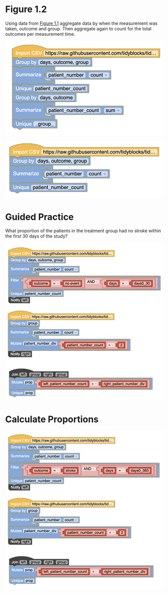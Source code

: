 # Figure 1.2 
Using data from [Figure 1.1](https://raw.githubusercontent.com/MayaGans/tidyblocks-1/openintrostats/data/openintrostats/Figure_1_1.csv) aggregate data by when the measurement was taken, outcome and group. Then aggregate again to count for the total  outcomes per measurement time.

![](Figure_1_1a.png)

![](Figure_1_1b.png)

# Guided Practice
What proportion of the patients in the treatment group had no stroke within the first 30 days of the study?

![](GP.png)

# Calculate Proportions

![](CP.png)
